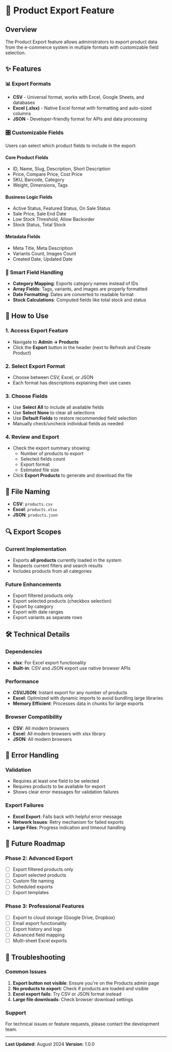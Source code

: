 # 🚀 Product Export Feature

## Overview
The Product Export feature allows administrators to export product data from the e-commerce system in multiple formats with customizable field selection.

## ✨ Features

### 📊 Export Formats
- **CSV** - Universal format, works with Excel, Google Sheets, and databases
- **Excel (.xlsx)** - Native Excel format with formatting and auto-sized columns
- **JSON** - Developer-friendly format for APIs and data processing

### 🎛️ Customizable Fields
Users can select which product fields to include in the export:

#### Core Product Fields
- ID, Name, Slug, Description, Short Description
- Price, Compare Price, Cost Price
- SKU, Barcode, Category
- Weight, Dimensions, Tags

#### Business Logic Fields
- Active Status, Featured Status, On Sale Status
- Sale Price, Sale End Date
- Low Stock Threshold, Allow Backorder
- Stock Status, Total Stock

#### Metadata Fields
- Meta Title, Meta Description
- Variants Count, Images Count
- Created Date, Updated Date

### 🔧 Smart Field Handling
- **Category Mapping**: Exports category names instead of IDs
- **Array Fields**: Tags, variants, and images are properly formatted
- **Date Formatting**: Dates are converted to readable format
- **Stock Calculations**: Computed fields like total stock and status

## 🎯 How to Use

### 1. Access Export Feature
- Navigate to **Admin → Products**
- Click the **Export** button in the header (next to Refresh and Create Product)

### 2. Select Export Format
- Choose between CSV, Excel, or JSON
- Each format has descriptions explaining their use cases

### 3. Choose Fields
- Use **Select All** to include all available fields
- Use **Select None** to clear all selections
- Use **Default Fields** to restore recommended field selection
- Manually check/uncheck individual fields as needed

### 4. Review and Export
- Check the export summary showing:
  - Number of products to export
  - Selected fields count
  - Export format
  - Estimated file size
- Click **Export Products** to generate and download the file

## 📁 File Naming
- **CSV**: `products.csv`
- **Excel**: `products.xlsx`
- **JSON**: `products.json`

## 🔍 Export Scopes

### Current Implementation
- Exports **all products** currently loaded in the system
- Respects current filters and search results
- Includes products from all categories

### Future Enhancements
- Export filtered products only
- Export selected products (checkbox selection)
- Export by category
- Export with date ranges
- Export variants as separate rows

## 🛠️ Technical Details

### Dependencies
- **xlsx**: For Excel export functionality
- **Built-in**: CSV and JSON export use native browser APIs

### Performance
- **CSV/JSON**: Instant export for any number of products
- **Excel**: Optimized with dynamic imports to avoid bundling large libraries
- **Memory Efficient**: Processes data in chunks for large exports

### Browser Compatibility
- **CSV**: All modern browsers
- **Excel**: All modern browsers with xlsx library
- **JSON**: All modern browsers

## 🚨 Error Handling

### Validation
- Requires at least one field to be selected
- Requires products to be available for export
- Shows clear error messages for validation failures

### Export Failures
- **Excel Export**: Falls back with helpful error message
- **Network Issues**: Retry mechanism for failed exports
- **Large Files**: Progress indication and timeout handling

## 🔮 Future Roadmap

### Phase 2: Advanced Export
- [ ] Export filtered products only
- [ ] Export selected products
- [ ] Custom file naming
- [ ] Scheduled exports
- [ ] Export templates

### Phase 3: Professional Features
- [ ] Export to cloud storage (Google Drive, Dropbox)
- [ ] Email export functionality
- [ ] Export history and logs
- [ ] Advanced field mapping
- [ ] Multi-sheet Excel exports

## 🐛 Troubleshooting

### Common Issues
1. **Export button not visible**: Ensure you're on the Products admin page
2. **No products to export**: Check if products are loaded and visible
3. **Excel export fails**: Try CSV or JSON format instead
4. **Large file downloads**: Check browser download settings

### Support
For technical issues or feature requests, please contact the development team.

---

**Last Updated**: August 2024
**Version**: 1.0.0
